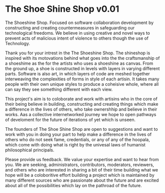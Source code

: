 # The Shoe Shine Shop v0.01

The Shoeshine Shop. Focused on software collaboration development by constructing and creating countermeasures in safeguarding our technological freedoms. We believe in using creative and novel ways to prevent acts of malicious intent of violence to others though the use of Technology.

Thank you for your intrest in the The Shoeshine Shop.  The shineshop is inspired with its motovations behind what goes into the the craftsmanship of a shoeshime as the  for the artists who uses a shoeshine as canvas.  From the ground up, a shoe is constructed in levels with layers in varying different parts.  Software is also art, in which layers of code are meshed together interweaving the complexities of forms in style of each artisin. It takes many people with their own unique styles to produce a coheisive whole, where all can say they see something different with each view.  

This project's aim is to coloborate and work with artisins who in the core of their being believe in building, constructing and creating things which make a difference in the lives of others, who take ownershhip and believe in their works.  Aas a collective internetworked journey we hope to open pathways of develoment for the future of iterations of yet which is unseen. 

The founders of The Shoe Shine Shop are open to suggestions and want to work with you in doing your part to help make a difference in the lives of others who do not seek fame, credentials, or any of any of the hoopala, which come with doing what is right by the univesal laws of humanist philosophical principals. 

Please provide us feedback. We value your expertise and want to hear from you.   We are seeking, administrators, contributors, moderators, reviewers, and others who are interested in sharing a bit of their time building what we hope will be a coloboritive effort building a project which is maintained by many different sources who are passionate about the future and are excited about all of the possibilities which lay on the pathroad of the future. 




